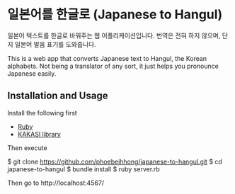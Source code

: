 # 일본어를 한글로 (Japanese to Hangul)

일본어 텍스트를 한글로 바꿔주는 웹 어플리케이션입니다. 번역은 전혀 하지 않으며, 단지 일본어 발음 표기를 도와줍니다.

This is a web app that converts Japanese text to Hangul, the Korean alphabets. Not being a translator of any sort, it just helps you pronounce Japanese easily.

## Installation and Usage

Install the following first

* [Ruby](https://www.ruby-lang.org/en/downloads/)
* [KAKASI library](http://kakasi.namazu.org/)

Then execute

  $ git clone https://github.com/phoebejhhong/japanese-to-hangul.git
  $ cd japanese-to-hangul
  $ bundle install
  $ ruby server.rb

Then go to http://localhost:4567/
